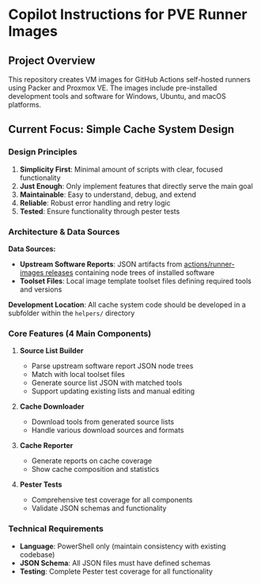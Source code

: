 # Copilot Instructions for PVE Runner Images

## Project Overview

This repository creates VM images for GitHub Actions self-hosted runners using Packer and Proxmox VE. The images include pre-installed development tools and software for Windows, Ubuntu, and macOS platforms.

## Current Focus: Simple Cache System Design

### Design Principles

1. **Simplicity First**: Minimal amount of scripts with clear, focused functionality
2. **Just Enough**: Only implement features that directly serve the main goal
3. **Maintainable**: Easy to understand, debug, and extend
4. **Reliable**: Robust error handling and retry logic
5. **Tested**: Ensure functionality through pester tests

### Architecture & Data Sources

**Data Sources:**

- **Upstream Software Reports**: JSON artifacts from [actions/runner-images releases](https://github.com/actions/runner-images/releases/download/win25%2F20250720.1/internal.windows-2025.json) containing node trees of installed software
- **Toolset Files**: Local image template toolset files defining required tools and versions

**Development Location**: All cache system code should be developed in a subfolder within the `helpers/` directory

### Core Features (4 Main Components)

1. **Source List Builder**

   - Parse upstream software report JSON node trees
   - Match with local toolset files
   - Generate source list JSON with matched tools
   - Support updating existing lists and manual editing

2. **Cache Downloader**

   - Download tools from generated source lists
   - Handle various download sources and formats

3. **Cache Reporter**

   - Generate reports on cache coverage
   - Show cache composition and statistics

4. **Pester Tests**
   - Comprehensive test coverage for all components
   - Validate JSON schemas and functionality

### Technical Requirements

- **Language**: PowerShell only (maintain consistency with existing codebase)
- **JSON Schema**: All JSON files must have defined schemas
- **Testing**: Complete Pester test coverage for all functionality
